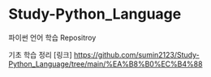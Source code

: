 # Study-Python_Language
파이썬 언어 학습 Repositroy

기초 학습 정리
[링크] https://github.com/sumin2123/Study-Python_Language/tree/main/%EA%B8%B0%EC%B4%88
